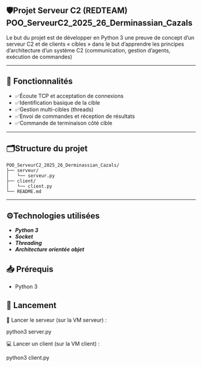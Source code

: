 ## 🛡️Projet Serveur C2 (REDTEAM) POO_ServeurC2_2025_26_Derminassian_Cazals

Le but du projet est de développer en Python 3 une preuve de concept d’un serveur C2 et de clients « cibles » dans le but d’apprendre les principes d’architecture d’un système C2 (communication, gestion d’agents, exécution de commandes)

---
## 🔐 Fonctionnalités

- ✅Écoute TCP et acceptation de connexions
- ✅Identification basique de la cible
- ✅Gestion multi-cibles (threads)
- ✅Envoi de commandes et réception de résultats
- ✅Commande de terminaison côté cible

---
## 🗂️Structure du projet

```
POO_ServeurC2_2025_26_Derminassian_Cazals/
├── serveur/
│   └── serveur.py
├── client/
│   └── client.py
└── README.md
```
---
## ⚙️Technologies utilisées

- ***Python 3***
- ***Socket***
-  ***Threading***
- ***Architecture orientée objet***

## 📥 Prérequis

- Python 3

## 🚀 Lancement
📡 Lancer le serveur (sur la VM serveur) :

python3 server.py 

💻 Lancer un client (sur la VM client) :

python3 client.py 
